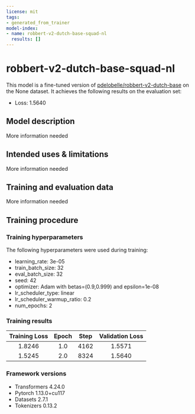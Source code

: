 ```yaml
---
license: mit
tags:
- generated_from_trainer
model-index:
- name: robbert-v2-dutch-base-squad-nl
  results: []
---
```


<!-- This model card has been generated automatically according to the information the Trainer had access to. You
should probably proofread and complete it, then remove this comment. -->

# robbert-v2-dutch-base-squad-nl

This model is a fine-tuned version of [pdelobelle/robbert-v2-dutch-base](https://huggingface.co/pdelobelle/robbert-v2-dutch-base) on the None dataset.
It achieves the following results on the evaluation set:
- Loss: 1.5640

## Model description

More information needed

## Intended uses & limitations

More information needed

## Training and evaluation data

More information needed

## Training procedure

### Training hyperparameters

The following hyperparameters were used during training:
- learning_rate: 3e-05
- train_batch_size: 32
- eval_batch_size: 32
- seed: 42
- optimizer: Adam with betas=(0.9,0.999) and epsilon=1e-08
- lr_scheduler_type: linear
- lr_scheduler_warmup_ratio: 0.2
- num_epochs: 2

### Training results

| Training Loss | Epoch | Step | Validation Loss |
|:-------------:|:-----:|:----:|:---------------:|
| 1.8246        | 1.0   | 4162 | 1.5571          |
| 1.5245        | 2.0   | 8324 | 1.5640          |


### Framework versions

- Transformers 4.24.0
- Pytorch 1.13.0+cu117
- Datasets 2.7.1
- Tokenizers 0.13.2
